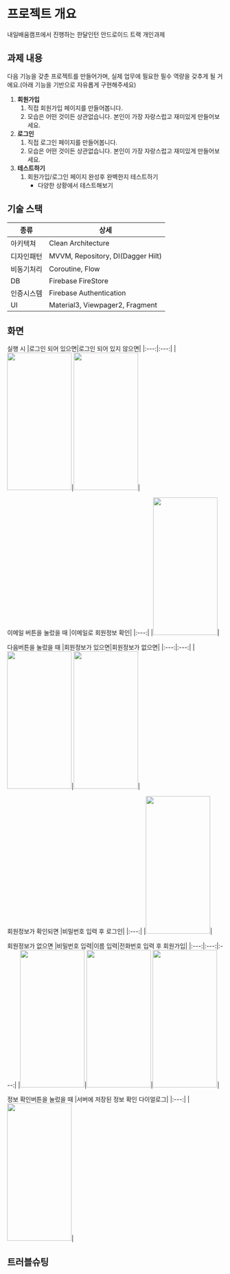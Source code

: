 # 프로젝트 개요
내일배움캠프에서 진행하는 한달인턴 안드로이드 트랙 개인과제

## 과제 내용

다음 기능을 갖춘 프로젝트를 만들어가며, 실제 업무에 필요한 필수 역량을 갖추게 될 거에요.(아래 기능을 기반으로 자유롭게 구현해주세요)

1. **회원가입**
    1. 직접 회원가입 페이지를 만들어봅니다.
    2. 모습은 어떤 것이든 상관없습니다. 본인이 가장 자랑스럽고 재미있게 만들어보세요.
2. **로그인**
    1. 직접 로그인 페이지를 만들어봅니다.
    2. 모습은 어떤 것이든 상관없습니다. 본인이 가장 자랑스럽고 재미있게 만들어보세요.
3. **테스트하기**
    1. 회원가입/로그인 페이지 완성후 완벽한지 테스트하기
        - 다양한 상황에서 테스트해보기
      
## 기술 스택
|종류|상세|
|---|---|
|아키텍쳐|Clean Architecture|
|디자인패턴|MVVM, Repository, DI(Dagger Hilt)|
|비동기처리|Coroutine, Flow|
|DB|Firebase FireStore|
|인증시스템|Firebase Authentication|
|UI|Material3, Viewpager2, Fragment|

## 화면
실행 시
|로그인 되어 있으면|로그인 되어 있지 않으면|
|:---:|:---:|
|<img src = "https://github.com/user-attachments/assets/2562ad06-7b81-4729-b3cf-a68e22c7f584" width = "150" height = "320"/>|<img src = "https://github.com/user-attachments/assets/7ddc4a32-2e39-47fa-b6bc-008c6d5a39ec" width = "150" height = "320"/>|

이메일 버튼을 눌렀을 때
|이메일로 회원정보 확인|
|:---:|
|<img src = "https://github.com/user-attachments/assets/d4afdfad-d519-4ce8-ba12-2e24587b5116" width = "150" height = "320"/>|

다음버튼을 눌렀을 때
|회원정보가 있으면|회원정보가 없으면|
|:---:|:---:|
|<img src = "https://github.com/user-attachments/assets/a721116c-d076-4ac7-9bb7-de39bc4634fa" width = "150" height = "320"/>|<img src = "https://github.com/user-attachments/assets/5fa0b616-31dc-4836-bb90-97a4a8ff2731" width = "150" height = "320"/>|

회원정보가 확인되면
|비밀번호 입력 후 로그인|
|:---:|
|<img src = "https://github.com/user-attachments/assets/0b089e31-2e5c-47e4-953f-39f43ff06aff" width = "150" height = "320"/>|

회원정보가 없으면
|비밀번호 입력|이름 입력|전화번호 입력 후 회원가입|
|:---:|:---:|:---:|
|<img src = "https://github.com/user-attachments/assets/61cf4b56-8b97-4e7b-8579-bbb9ebd6aa8c" width = "150" height = "320"/>|<img src = "https://github.com/user-attachments/assets/4c3a3367-7c26-4f1b-9e32-0567d9a3ccb0" width = "150" height = "320"/>|<img src = "https://github.com/user-attachments/assets/f7fa7044-eb6b-4808-bb1a-aa19ef2e08d5" width = "150" height = "320"/>|

정보 확인버튼을 눌렀을 때
|서버에 저장된 정보 확인 다이얼로그|
|:---:|
|<img src = "https://github.com/user-attachments/assets/7ea38495-87b9-499d-8e13-70c9beff7cb7" width = "150" height = "320"/>|

## 트러블슈팅
